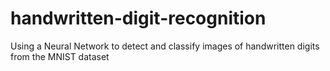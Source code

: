 # handwritten-digit-recognition
Using a Neural Network to detect and classify images of handwritten digits from the MNIST dataset

